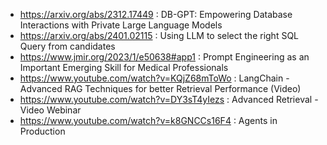 - https://arxiv.org/abs/2312.17449 : DB-GPT: Empowering Database Interactions with Private Large Language Models
- https://arxiv.org/abs/2401.02115 : Using LLM to select the right SQL Query from candidates
- https://www.jmir.org/2023/1/e50638#app1 : Prompt Engineering as an Important Emerging Skill for Medical Professionals
- https://www.youtube.com/watch?v=KQjZ68mToWo : LangChain - Advanced RAG Techniques for better Retrieval Performance (Video)
- https://www.youtube.com/watch?v=DY3sT4yIezs : Advanced Retrieval - Video Webinar
- https://www.youtube.com/watch?v=k8GNCCs16F4 : Agents in Production